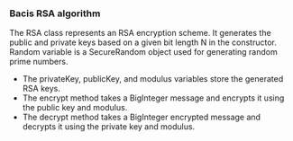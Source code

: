 ### Bacis RSA algorithm

The RSA class represents an RSA encryption scheme. It generates the public and private keys based on a given bit length N in the constructor.
Random variable is a SecureRandom object used for generating random prime numbers.
* The privateKey, publicKey, and modulus variables store the generated RSA keys.
* The encrypt method takes a BigInteger message and encrypts it using the public key and modulus.
* The decrypt method takes a BigInteger encrypted message and decrypts it using the private key and modulus.
